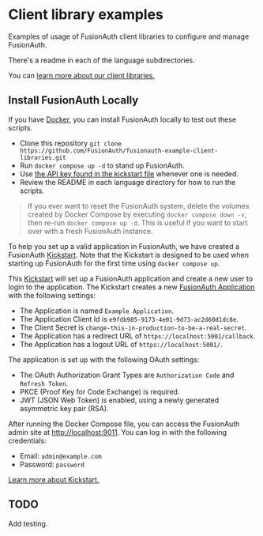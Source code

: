 # Client library examples

Examples of usage of FusionAuth client libraries to configure and manage FusionAuth. 

There's a readme in each of the language subdirectories.

You can [learn more about our client libraries.](https://fusionauth.io/docs/v1/tech/client-libraries/)

## Install FusionAuth Locally

If you have [Docker](https://www.docker.com/), you can install FusionAuth locally to test out these scripts.

* Clone this repository `git clone https://github.com/FusionAuth/fusionauth-example-client-libraries.git`
* Run `docker compose up -d` to stand up FusionAuth.
* Use [the API key found in the kickstart file](/kickstart/kickstart.json#L15) whenever one is needed.
* Review the README in each language directory for how to run the scripts.

> If you ever want to reset the FusionAuth system, delete the volumes created by Docker Compose by executing `docker compose down -v`, then re-run `docker compose up -d`. This is useful if you want to start over with a fresh FusionAuth instance.

To help you set up a valid application in FusionAuth, we have created a FusionAuth [Kickstart](/kickstart/kickstart.json). Note that the Kickstart is designed to be used when starting up FusionAuth for the first time using `docker compose up`.

This [Kickstart](https://fusionauth.io/docs/v1/tech/installation-guide/kickstart) will set up a FusionAuth application and create a new user to login to the application. The Kickstart creates a new [FusionAuth Application](https://fusionauth.io/docs/v1/tech/core-concepts/applications) with the following settings:

- The Application is named `Example Application`.
- The Application Client Id is `e9fdb985-9173-4e01-9d73-ac2d60d1dc8e`.
- The Client Secret is `change-this-in-production-to-be-a-real-secret`.
- The Application has a redirect URL of `https://localhost:5001/callback`.
- The Application has a logout URL of `https://localhost:5001/`.

The application is set up with the following OAuth settings:

- The OAuth Authorization Grant Types are `Authorization Code` and `Refresh Token`.
- PKCE (Proof Key for Code Exchange) is required.
- JWT (JSON Web Token) is enabled, using a newly generated asymmetric key pair (RSA).

After running the Docker Compose file, you can access the FusionAuth admin site at [http://localhost:9011](http://localhost:9011). You can log in with the following credentials:

- Email: `admin@example.com`
- Password: `password`

[Learn more about Kickstart.](https://fusionauth.io/docs/v1/tech/installation-guide/kickstart)

## TODO

Add testing.

